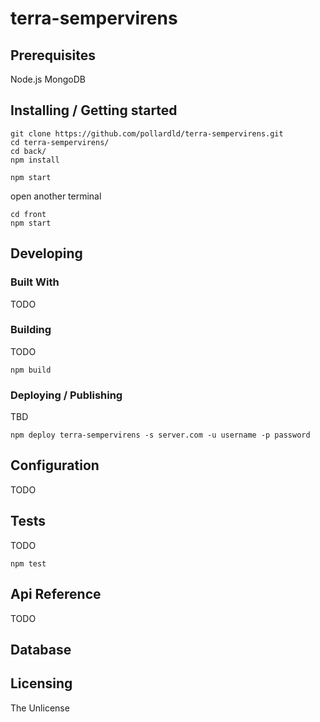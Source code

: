 # terra-sempervirens

## Prerequisites
Node.js
MongoDB

## Installing / Getting started

```shell
git clone https://github.com/pollardld/terra-sempervirens.git
cd terra-sempervirens/
cd back/
npm install
```

```shell
npm start
```

open another terminal
```shell
cd front
npm start
```

## Developing

### Built With
TODO

### Building
TODO
```shell
npm build
```

### Deploying / Publishing
TBD

```shell
npm deploy terra-sempervirens -s server.com -u username -p password
```


## Configuration
TODO

## Tests
TODO

```shell
npm test
```

## Api Reference
TODO

## Database

## Licensing
The Unlicense
